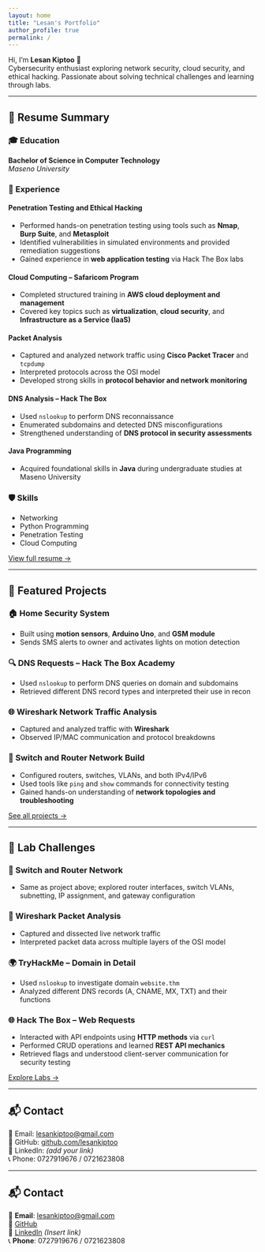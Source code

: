```yaml
---
layout: home
title: "Lesan's Portfolio"
author_profile: true
permalink: /
---
```


Hi, I’m **Lesan Kiptoo** 👋  
Cybersecurity enthusiast exploring network security, cloud security, and ethical hacking. Passionate about solving technical challenges and learning through labs.

---

## 📜 Resume Summary

### 🎓 Education

**Bachelor of Science in Computer Technology**  
_Maseno University_

### 💼 Experience

#### Penetration Testing and Ethical Hacking  
- Performed hands-on penetration testing using tools such as **Nmap**, **Burp Suite**, and **Metasploit**  
- Identified vulnerabilities in simulated environments and provided remediation suggestions  
- Gained experience in **web application testing** via Hack The Box labs

#### Cloud Computing – Safaricom Program  
- Completed structured training in **AWS cloud deployment and management**  
- Covered key topics such as **virtualization**, **cloud security**, and **Infrastructure as a Service (IaaS)**

#### Packet Analysis  
- Captured and analyzed network traffic using **Cisco Packet Tracer** and `tcpdump`  
- Interpreted protocols across the OSI model  
- Developed strong skills in **protocol behavior and network monitoring**

#### DNS Analysis – Hack The Box  
- Used `nslookup` to perform DNS reconnaissance  
- Enumerated subdomains and detected DNS misconfigurations  
- Strengthened understanding of **DNS protocol in security assessments**

#### Java Programming  
- Acquired foundational skills in **Java** during undergraduate studies at Maseno University

### 🛡️ Skills

- Networking  
- Python Programming  
- Penetration Testing  
- Cloud Computing

[View full resume →](/resume)

---

## 🔧 Featured Projects

### 🏠 Home Security System  
- Built using **motion sensors**, **Arduino Uno**, and **GSM module**  
- Sends SMS alerts to owner and activates lights on motion detection

### 🔍 DNS Requests – Hack The Box Academy  
- Used `nslookup` to perform DNS queries on domain and subdomains  
- Retrieved different DNS record types and interpreted their use in recon

### 🌐 Wireshark Network Traffic Analysis  
- Captured and analyzed traffic with **Wireshark**  
- Observed IP/MAC communication and protocol breakdowns

### 📶 Switch and Router Network Build  
- Configured routers, switches, VLANs, and both IPv4/IPv6  
- Used tools like `ping` and `show` commands for connectivity testing  
- Gained hands-on understanding of **network topologies and troubleshooting**

[See all projects →](/projects)

---

## 🧪 Lab Challenges

### 🔧 Switch and Router Network  
- Same as project above; explored router interfaces, switch VLANs, subnetting, IP assignment, and gateway configuration

### 🧬 Wireshark Packet Analysis  
- Captured and dissected live network traffic  
- Interpreted packet data across multiple layers of the OSI model

### 🌍 TryHackMe – Domain in Detail  
- Used `nslookup` to investigate domain `website.thm`  
- Analyzed different DNS records (A, CNAME, MX, TXT) and their functions

### 🌐 Hack The Box – Web Requests  
- Interacted with API endpoints using **HTTP methods** via `curl`  
- Performed CRUD operations and learned **REST API mechanics**  
- Retrieved flags and understood client-server communication for security testing

[Explore Labs →](/labs)

---

## 📬 Contact

📧 Email: [lesankiptoo@gmail.com](mailto:lesankiptoo@gmail.com)  
🔗 GitHub: [github.com/lesankiptoo](https://github.com/lesankiptoo)  
💼 LinkedIn: *(add your link)*  
📞 Phone: 0727919676 / 0721623808

---


## 📬 Contact

📧 **Email**: [lesankiptoo@gmail.com](mailto:lesankiptoo@gmail.com)  
🔗 [GitHub](https://github.com/lesankiptoo)  
💼 [LinkedIn](#) *(Insert link)*  
📞 **Phone**: 0727919676 / 0721623808
